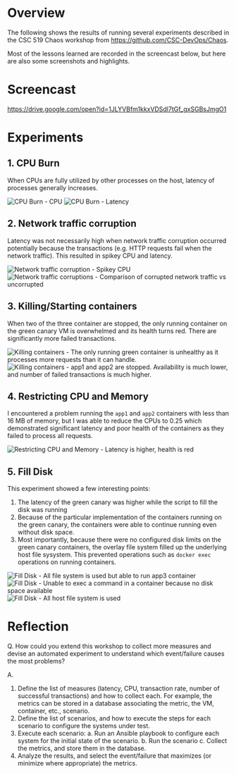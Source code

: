 # Overview
The following shows the results of running several experiments described
in the CSC 519 Chaos workshop from https://github.com/CSC-DevOps/Chaos.

Most of the lessons learned are recorded in the screencast below, but here
are also some screenshots and highlights.

# Screencast
https://drive.google.com/open?id=1JLYVBfm1kkxVDSdl7tGf_gxSGBsJmgO1

# Experiments
## 1. CPU Burn
When CPUs are fully utilized by other processes on the host, latency of processes generally increases.

![CPU Burn - CPU](/images/cpu_burn_01.png)
![CPU Burn - Latency](/images/cpu_burn_02.png)

## 2. Network traffic corruption
Latency was not necessarily high when network traffic corruption occurred potentially because the
transactions (e.g. HTTP requests fail when the network traffic). This resulted in spikey CPU and latency.

![Network traffic corruption - Spikey CPU](/images/network_corruption_01.png)
![Network traffic corruptions - Comparison of corrupted network traffic vs uncorrupted](/images/network_corruption_02.png)

## 3. Killing/Starting containers

When two of the three container are stopped, the only running container on the green canary VM is overwhelmed and
its health turns red. There are significantly more failed transactions.

![Killing containers - The only running green container is unhealthy as it processes more requests than it can handle.](/images/kill_01.png)
![Killing containers - app1 and app2 are stopped. Availability is much lower, and number of failed transactions is much higher.](/images/kill_02.png)

## 4. Restricting CPU and Memory
I encountered a problem running the `app1` and `app2` containers with less than 16 MB of memory, but I was able to
reduce the CPUs to 0.25 which demonstrated significant latency and poor health of the containers as they failed
to process all requests.

![Restricting CPU and Memory - Latency is higher, health is red](/images/restrict_01.png)

## 5. Fill Disk 

This experiment showed a few interesting points:

1. The latency of the green canary was higher while the script to fill the 
disk was running
2. Because of the particular implementation of the containers running on the
green canary, the containers were able to continue running even without 
disk space. 
3. Most importantly, because there were no configured disk limits on the green
canary containers, the overlay file system filled up the underlying host file sysystem. This prevented operations such as `docker exec` operations on running
containers.

![Fill Disk - All file system is used but able to run app3 container](/images/disk_01.png)
![Fill Disk - Unable to exec a command in a container because no disk space available](/images/disk_03.png)
![Fill Disk - All host file system is used](/images/disk_04.png)


# Reflection

Q. How could you extend this workshop to collect more measures and devise an automated experiment to understand which event/failure causes the most problems?

A.

1. Define the list of measures (latency, CPU, transaction rate, number of successful transactions) and 
how to collect each. For example, the metrics can be stored in a database associating the metric, the VM, container, etc., scenario.
2. Define the list of scenarios, and how to execute the steps for each scenario to configure the systems under test. 
3. Execute each scenario: 
    a. Run an Ansible playbook to configure each system for the initial state of the scenario.
    b. Run the scenario
    c. Collect the metrics, and store them in the database.
4. Analyze the results, and select the event/failure that maximizes (or minimize where appropriate) the metrics.


